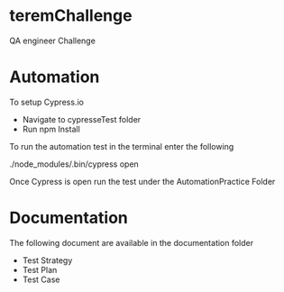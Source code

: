 # teremChallenge
QA engineer Challenge

# Automation
To setup Cypress.io 

* Navigate to cypresseTest folder
* Run npm Install

To run the automation test in the terminal enter the following

./node_modules/.bin/cypress open

Once Cypress is open run the test under the AutomationPractice Folder

# Documentation
The following document are available in the documentation folder
* Test Strategy
* Test Plan
* Test Case

